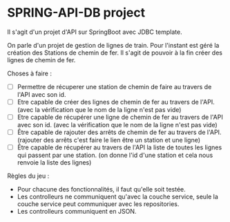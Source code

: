# SPRING-API-DB project

Il s'agit d'un projet d'API sur SpringBoot avec JDBC template.

On parle d'un projet de gestion de lignes de train. 
Pour l'instant est géré la création des Stations de chemin de fer.
Il s'agit de pouvoir à la fin créer des lignes de chemin de fer.

Choses à faire : 
    
- [ ] Permettre de récuperer une station de chemin de faire au travers de l'API avec son id.
- [ ] Etre capable de créer des lignes de chemin de fer au travers de l'API.
(avec la vérification que le nom de la ligne n'est pas vide)
- [ ] Etre capable de récupérer une ligne de chemin de fer au travers de l'API avec son id.
(avec la vérification que le nom de la ligne n'est pas vide)
- [ ] Être capable de rajouter des arrêts de chemin de fer au travers de l'API. 
(rajouter des arrêts c'est faire le lien être un station et une ligne)
- [ ] Être capable de récupérer au travers de l'API la liste de toutes les lignes qui passent 
par une station. (on donne l'id d'une station et cela nous renvoie la liste des lignes)

Règles du jeu : 

- Pour chacune des fonctionnalités, il faut qu'elle soit testée.
- Les controlleurs ne communiquent qu'avec la couche service, seule la couche service peut communiquer
 avec les repositories.
- Les controlleurs communiquent en JSON. 



 

